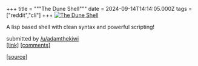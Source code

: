 +++
title = """The Dune Shell"""
date = 2024-09-14T14:14:05.000Z
tags = ["reddit","cli"]
+++
[![The Dune Shell](https://external-preview.redd.it/RetWaWa2fsbza-YOo3Dzr1CjM7nsRCC9V__Zendd3t8.jpg?width=640&crop=smart&auto=webp&s=0960ebd9cfaaac7b8758da4f8abb8e91625b2f9b "The Dune Shell")](https://www.reddit.com/r/commandline/comments/1fgn0gx/the_dune_shell/)

A lisp based shell with clean syntax and powerful scripting!

submitted by [/u/adamthekiwi](https://www.reddit.com/user/adamthekiwi)  
[\[link\]](https://adam-mcdaniel.github.io/dune-website/) [\[comments\]](https://www.reddit.com/r/commandline/comments/1fgn0gx/the_dune_shell/)

[[source]](https://www.reddit.com/r/commandline/comments/1fgn0gx/the_dune_shell/)
